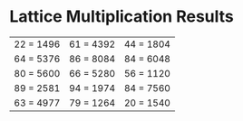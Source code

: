 # Lattice Multiplication Results

|   |   |   |
|---|---|---|
| 22 = 1496 | 61 = 4392 | 44 = 1804 |
| 64 = 5376 | 86 = 8084 | 84 = 6048 |
| 80 = 5600 | 66 = 5280 | 56 = 1120 |
| 89 = 2581 | 94 = 1974 | 84 = 7560 |
| 63 = 4977 | 79 = 1264 | 20 = 1540 |
